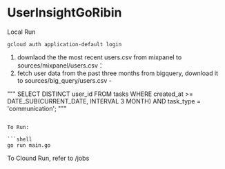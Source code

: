 # UserInsightGoRibin

Local Run
```shell
gcloud auth application-default login

```

1.  downlaod the the most recent users.csv from mixpanel to sources/mixpanel/users.csv：
2.  fetch user data from the past three months from bigquery, download it to sources/big_query/users.csv -


"""
SELECT DISTINCT user_id
FROM tasks
WHERE created_at >= DATE_SUB(CURRENT_DATE, INTERVAL 3 MONTH) AND task_type = 'communication';
"""
```

To Run:

```shell
go run main.go
```

To Clound Run, refer to /jobs
